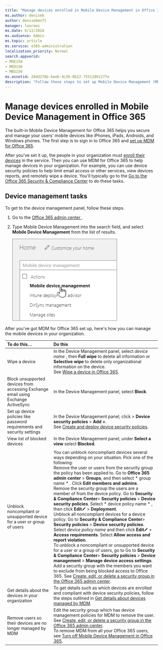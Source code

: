 ```yaml
---
title: "Manage devices enrolled in Mobile Device Management in Office 365"
ms.author: deniseb
author: denisebmsft
manager: laurawi
ms.date: 6/12/2018
ms.audience: Admin
ms.topic: article
ms.service: o365-administration
localization_priority: Normal
search.appverid:
- MOE150
- MED150
- MBS150
ms.assetid: 28dd276b-beeb-4c5b-8b22-7551186127fe
description: "Follow these steps to set up Mobile Device Management (MDM) in Office 365."
---
```


# Manage devices enrolled in Mobile Device Management in Office 365

The built-in Mobile Device Management for Office 365 helps you secure and manage your users' mobile devices like iPhones, iPads, Androids, and Windows phones. The first step is to sign in to Office 365 and [set up MDM for Office 365](set-up-mobile-device-management.md). 
  
After you've set it up, the people in your organization must [enroll their devices](enroll-your-mobile-device.md) in the service. Then you can use MDM for Office 365 to help manage devices in your organization. For example, you can use device security policies to help limit email access or other services, view devices reports, and remotely wipe a device. You'll typically go to the [Go to the Office 365 Security &amp; Compliance Center](https://support.office.com/article/7e696a40-b86b-4a20-afcc-559218b7b1b8) to do these tasks. 
  
## Device management tasks
<a name="BKMK_DevMgtTasks"> </a>

To get to the device management panel, follow these steps. 
  
1. Go to the [ Office 365 admin center ](about-the-admin-center.md).
    
2. Type Mobile Device Management into the search field, and select **Mobile Device Management** from the list of results. 
    
    ![Type Mobile Device Manager into the O365 search field](media/e2e2f1c0-e543-431a-959b-e26c2ba328a7.png)
  
After you've got MDM for Office 365 set up, here's how you can manage the mobile devices in your organization. 
  
|**To do this…**|**Do this**|
|:-----|:-----|
|Wipe a device  <br/> |In the Device Management panel, select  *device name*  , then **Full wipe** to delete all information or **Selective wipe** to delete only organizational information on the device.  <br/> See [Wipe a device in Office 365](wipe-a-mobile-device.md).  <br/> |
|Block unsupported devices from accessing Exchange email using Exchange ActiveSync  <br/> |In the Device Management panel, select **Block**.  <br/> |
|Set up device policies like password requirements and security settings  <br/> |In the Device Management panel, click \> **Device security policies** \> **Add +**.  <br/> See [Create and deploy device security policies](create-device-security-policies.md).  <br/> |
|View list of blocked devices  <br/> |In the Device Management panel, under **Select a view** select **Blocked**.  <br/> |
|||
|Unblock noncompliant or unsupported device for a user or group of users  <br/> | You can unblock noncompliant devices several ways depending on your situation. Pick one of the following:  <br/>  Remove the user or users from the security group the policy has been applied to. Go to **Office 365 admin center** \> **Groups**, and then select  * group name *  . Click **Edit members and admins**.  <br/>  Remove the security group the users are a member of from the device policy. Go to **Security &amp; Compliance Center**\> **Security policies** \> **Device security policies**. Select  * device policy name *  , then click **Edit**![Edit icon](media/O365_MDM_CreatePolicy_EditIcon.gif) \> **Deployment**.  <br/>  Unblock all noncompliant devices for a device policy. Go to **Security &amp; Compliance Center**\> **Security policies** \> **Device security policies**. Select  *device policy name*  and then click **Edit**![Edit icon](media/O365_MDM_CreatePolicy_EditIcon.gif) \> **Access requirements**. Select **Allow access and report violation**.  <br/>  To unblock a noncompliant or unsupported device for a user or a group of users, go to Go to **Security &amp; Compliance Center**\> **Security policies** \> **Device management** \> **Manage device access settings**. Add a security group with the members you want to exclude from being blocked access to Office 365. See [Create, edit, or delete a security group in the Office 365 admin center](https://support.office.com/article/55c96b32-e086-4c9e-948b-a018b44510cb).  <br/> |
|Get details about the devices in your organization  <br/> |To get details such as which devices are enrolled and compliant with device security policies, follow the steps outlined in [Get details about devices managed by MDM](get-details-about-mdm-managed-devices.md).  <br/> |
|Remove users so their devices are no longer managed by MDM  <br/> |Edit the security group which has device management policies for MDM to remove the user. See [Create, edit, or delete a security group in the Office 365 admin center](https://support.office.com/article/55c96b32-e086-4c9e-948b-a018b44510cb).  <br/> To remove MDM from all your Office 365 users, see [Turn off Mobile Device Management in Office 365](turn-off-mdm.md).  <br/> |
   

